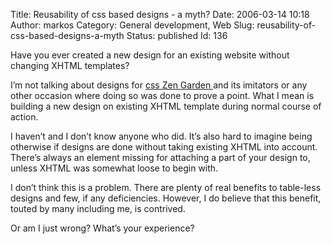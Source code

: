 Title: Reusability of css based designs - a myth?
Date: 2006-03-14 10:18
Author: markos
Category: General development, Web
Slug: reusability-of-css-based-designs-a-myth
Status: published
Id: 136

<div>
 <p>
  Have you ever created a new design for an existing website without changing XHTML templates?
 </p>
 <p>
  I’m not talking about designs for
  <a href="http://www.csszengarden.com/">
   css Zen Garden
  </a>
  and its imitators or any other occasion where doing so was done to prove a point. What I mean is building a new design on existing XHTML template during normal course of action.
 </p>
 <p>
  I haven’t and I don’t know anyone who did. It’s also hard to imagine being otherwise if designs are done without taking existing XHTML into account. There’s always an element missing for attaching a part of your design to, unless XHTML was somewhat loose to begin with.
 </p>
 <p>
  I don’t think this is a problem. There are plenty of real benefits to table-less designs and few, if any deficiencies. However, I do believe that this benefit, touted by many including me, is contrived.
 </p>
 <p>
  Or am I just wrong? What’s your experience?
 </p>
</div>
